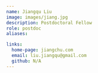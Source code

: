 ```yaml
---
name: Jiangqu Liu
image: images/jiang.jpg
description: Postdoctoral Fellow
role: postdoc
aliases:

links:
  home-page: jiangchu.com
  email: liu.jiangqu@gmail.com
  github: N/A
---
```

